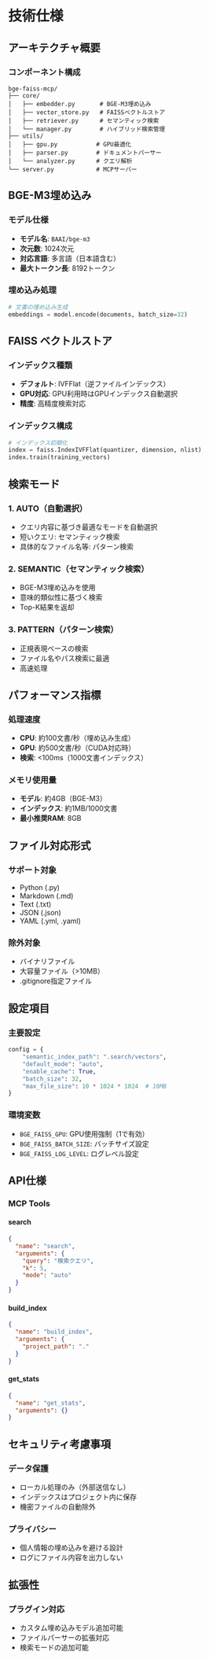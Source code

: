 # 技術仕様

## アーキテクチャ概要

### コンポーネント構成
```
bge-faiss-mcp/
├── core/
│   ├── embedder.py       # BGE-M3埋め込み
│   ├── vector_store.py   # FAISSベクトルストア
│   ├── retriever.py      # セマンティック検索
│   └── manager.py        # ハイブリッド検索管理
├── utils/
│   ├── gpu.py           # GPU最適化
│   ├── parser.py        # ドキュメントパーサー
│   └── analyzer.py      # クエリ解析
└── server.py            # MCPサーバー
```

## BGE-M3埋め込み

### モデル仕様
- **モデル名**: `BAAI/bge-m3`
- **次元数**: 1024次元
- **対応言語**: 多言語（日本語含む）
- **最大トークン長**: 8192トークン

### 埋め込み処理
```python
# 文書の埋め込み生成
embeddings = model.encode(documents, batch_size=32)
```

## FAISS ベクトルストア

### インデックス種類
- **デフォルト**: IVFFlat（逆ファイルインデックス）
- **GPU対応**: GPU利用時はGPUインデックス自動選択
- **精度**: 高精度検索対応

### インデックス構成
```python
# インデックス初期化
index = faiss.IndexIVFFlat(quantizer, dimension, nlist)
index.train(training_vectors)
```

## 検索モード

### 1. AUTO（自動選択）
- クエリ内容に基づき最適なモードを自動選択
- 短いクエリ: セマンティック検索
- 具体的なファイル名等: パターン検索

### 2. SEMANTIC（セマンティック検索）
- BGE-M3埋め込みを使用
- 意味的類似性に基づく検索
- Top-K結果を返却

### 3. PATTERN（パターン検索）
- 正規表現ベースの検索
- ファイル名やパス検索に最適
- 高速処理

## パフォーマンス指標

### 処理速度
- **CPU**: 約100文書/秒（埋め込み生成）
- **GPU**: 約500文書/秒（CUDA対応時）
- **検索**: <100ms（1000文書インデックス）

### メモリ使用量
- **モデル**: 約4GB（BGE-M3）
- **インデックス**: 約1MB/1000文書
- **最小推奨RAM**: 8GB

## ファイル対応形式

### サポート対象
- Python (.py)
- Markdown (.md)
- Text (.txt)
- JSON (.json)
- YAML (.yml, .yaml)

### 除外対象
- バイナリファイル
- 大容量ファイル（>10MB）
- .gitignore指定ファイル

## 設定項目

### 主要設定
```python
config = {
    "semantic_index_path": ".search/vectors",
    "default_mode": "auto",
    "enable_cache": True,
    "batch_size": 32,
    "max_file_size": 10 * 1024 * 1024  # 10MB
}
```

### 環境変数
- `BGE_FAISS_GPU`: GPU使用強制（1で有効）
- `BGE_FAISS_BATCH_SIZE`: バッチサイズ設定
- `BGE_FAISS_LOG_LEVEL`: ログレベル設定

## API仕様

### MCP Tools

#### search
```json
{
  "name": "search",
  "arguments": {
    "query": "検索クエリ",
    "k": 5,
    "mode": "auto"
  }
}
```

#### build_index
```json
{
  "name": "build_index",
  "arguments": {
    "project_path": "."
  }
}
```

#### get_stats
```json
{
  "name": "get_stats",
  "arguments": {}
}
```

## セキュリティ考慮事項

### データ保護
- ローカル処理のみ（外部送信なし）
- インデックスはプロジェクト内に保存
- 機密ファイルの自動除外

### プライバシー
- 個人情報の埋め込みを避ける設計
- ログにファイル内容を出力しない

## 拡張性

### プラグイン対応
- カスタム埋め込みモデル追加可能
- ファイルパーサーの拡張対応
- 検索モードの追加可能
